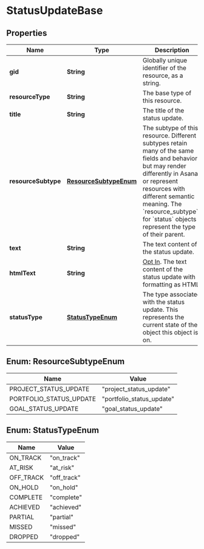 

# StatusUpdateBase


## Properties

| Name | Type | Description | Notes |
|------------ | ------------- | ------------- | -------------|
|**gid** | **String** | Globally unique identifier of the resource, as a string. |  [optional] [readonly] |
|**resourceType** | **String** | The base type of this resource. |  [optional] [readonly] |
|**title** | **String** | The title of the status update. |  [optional] |
|**resourceSubtype** | [**ResourceSubtypeEnum**](#ResourceSubtypeEnum) | The subtype of this resource. Different subtypes retain many of the same fields and behavior, but may render differently in Asana or represent resources with different semantic meaning. The &#x60;resource_subtype&#x60;s for &#x60;status&#x60; objects represent the type of their parent. |  [optional] [readonly] |
|**text** | **String** | The text content of the status update. |  |
|**htmlText** | **String** | [Opt In](https://developers.asana.com/reference/rest-api-reference). The text content of the status update with formatting as HTML. |  [optional] |
|**statusType** | [**StatusTypeEnum**](#StatusTypeEnum) | The type associated with the status update. This represents the current state of the object this object is on. |  |



## Enum: ResourceSubtypeEnum

| Name | Value |
|---- | -----|
| PROJECT_STATUS_UPDATE | &quot;project_status_update&quot; |
| PORTFOLIO_STATUS_UPDATE | &quot;portfolio_status_update&quot; |
| GOAL_STATUS_UPDATE | &quot;goal_status_update&quot; |



## Enum: StatusTypeEnum

| Name | Value |
|---- | -----|
| ON_TRACK | &quot;on_track&quot; |
| AT_RISK | &quot;at_risk&quot; |
| OFF_TRACK | &quot;off_track&quot; |
| ON_HOLD | &quot;on_hold&quot; |
| COMPLETE | &quot;complete&quot; |
| ACHIEVED | &quot;achieved&quot; |
| PARTIAL | &quot;partial&quot; |
| MISSED | &quot;missed&quot; |
| DROPPED | &quot;dropped&quot; |



